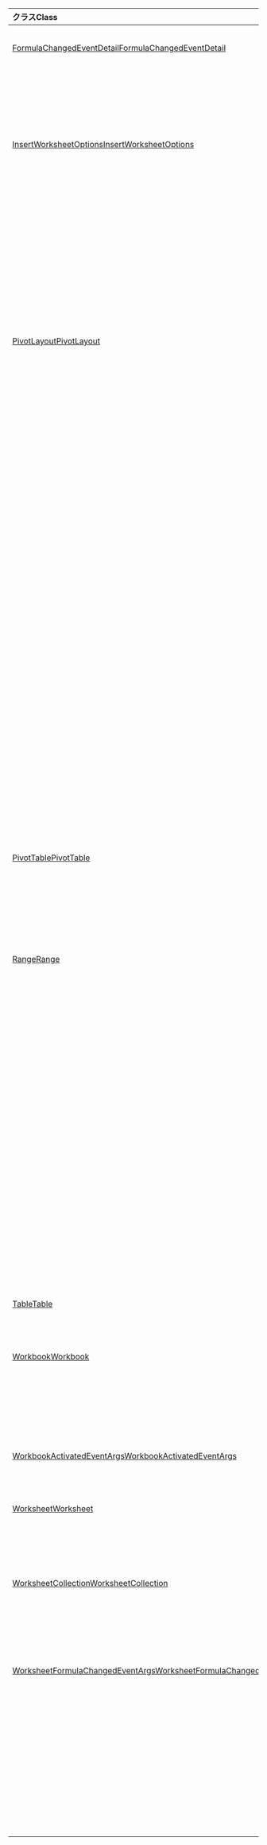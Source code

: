 | <span data-ttu-id="28d66-101">クラス</span><span class="sxs-lookup"><span data-stu-id="28d66-101">Class</span></span> | <span data-ttu-id="28d66-102">フィールド</span><span class="sxs-lookup"><span data-stu-id="28d66-102">Fields</span></span> | <span data-ttu-id="28d66-103">説明</span><span class="sxs-lookup"><span data-stu-id="28d66-103">Description</span></span> |
|:---|:---|:---|
|[<span data-ttu-id="28d66-104">FormulaChangedEventDetail</span><span class="sxs-lookup"><span data-stu-id="28d66-104">FormulaChangedEventDetail</span></span>](/javascript/api/excel/excel.formulachangedeventdetail)|[<span data-ttu-id="28d66-105">cellAddress</span><span class="sxs-lookup"><span data-stu-id="28d66-105">cellAddress</span></span>](/javascript/api/excel/excel.formulachangedeventdetail#celladdress)|<span data-ttu-id="28d66-106">変更された数式を含むセルのアドレス。</span><span class="sxs-lookup"><span data-stu-id="28d66-106">The address of the cell that contains the changed formula.</span></span>|
||[<span data-ttu-id="28d66-107">previousFormula</span><span class="sxs-lookup"><span data-stu-id="28d66-107">previousFormula</span></span>](/javascript/api/excel/excel.formulachangedeventdetail#previousformula)|<span data-ttu-id="28d66-108">変更前の数式を表します。</span><span class="sxs-lookup"><span data-stu-id="28d66-108">Represents the previous formula, before it was changed.</span></span>|
|[<span data-ttu-id="28d66-109">InsertWorksheetOptions</span><span class="sxs-lookup"><span data-stu-id="28d66-109">InsertWorksheetOptions</span></span>](/javascript/api/excel/excel.insertworksheetoptions)|[<span data-ttu-id="28d66-110">positionType</span><span class="sxs-lookup"><span data-stu-id="28d66-110">positionType</span></span>](/javascript/api/excel/excel.insertworksheetoptions#positiontype)|<span data-ttu-id="28d66-111">新しいワークシートの現在のブック内の挿入位置。</span><span class="sxs-lookup"><span data-stu-id="28d66-111">The insert position, in the current workbook, of the new worksheets.</span></span>|
||[<span data-ttu-id="28d66-112">relativeTo</span><span class="sxs-lookup"><span data-stu-id="28d66-112">relativeTo</span></span>](/javascript/api/excel/excel.insertworksheetoptions#relativeto)|<span data-ttu-id="28d66-113">パラメーターに対して参照されている現在のブック内の `WorksheetPositionType` ワークシート。</span><span class="sxs-lookup"><span data-stu-id="28d66-113">The worksheet in the current workbook that is referenced for the `WorksheetPositionType` parameter.</span></span>|
||[<span data-ttu-id="28d66-114">sheetNamesToInsert</span><span class="sxs-lookup"><span data-stu-id="28d66-114">sheetNamesToInsert</span></span>](/javascript/api/excel/excel.insertworksheetoptions#sheetnamestoinsert)|<span data-ttu-id="28d66-115">挿入する個々のワークシートの名前。</span><span class="sxs-lookup"><span data-stu-id="28d66-115">The names of individual worksheets to insert.</span></span>|
|[<span data-ttu-id="28d66-116">PivotLayout</span><span class="sxs-lookup"><span data-stu-id="28d66-116">PivotLayout</span></span>](/javascript/api/excel/excel.pivotlayout)|[<span data-ttu-id="28d66-117">altTextDescription</span><span class="sxs-lookup"><span data-stu-id="28d66-117">altTextDescription</span></span>](/javascript/api/excel/excel.pivotlayout#alttextdescription)|<span data-ttu-id="28d66-118">ピボットテーブルの代替テキストの説明。</span><span class="sxs-lookup"><span data-stu-id="28d66-118">The alt text description of the PivotTable.</span></span>|
||[<span data-ttu-id="28d66-119">altTextTitle</span><span class="sxs-lookup"><span data-stu-id="28d66-119">altTextTitle</span></span>](/javascript/api/excel/excel.pivotlayout#alttexttitle)|<span data-ttu-id="28d66-120">ピボットテーブルの代替テキスト タイトル。</span><span class="sxs-lookup"><span data-stu-id="28d66-120">The alt text title of the PivotTable.</span></span>|
||[<span data-ttu-id="28d66-121">displayBlankLineAfterEachItem(display: boolean)</span><span class="sxs-lookup"><span data-stu-id="28d66-121">displayBlankLineAfterEachItem(display: boolean)</span></span>](/javascript/api/excel/excel.pivotlayout#displayblanklineaftereachitem-display-)|<span data-ttu-id="28d66-122">各項目の後に空白行を表示するかどうかを設定します。</span><span class="sxs-lookup"><span data-stu-id="28d66-122">Sets whether or not to display a blank line after each item.</span></span>|
||[<span data-ttu-id="28d66-123">emptyCellText</span><span class="sxs-lookup"><span data-stu-id="28d66-123">emptyCellText</span></span>](/javascript/api/excel/excel.pivotlayout#emptycelltext)|<span data-ttu-id="28d66-124">ピボットテーブル内の空のセルに自動的に入力されるテキスト `fillEmptyCells == true` 。</span><span class="sxs-lookup"><span data-stu-id="28d66-124">The text that is automatically filled into any empty cell in the PivotTable if `fillEmptyCells == true`.</span></span>|
||[<span data-ttu-id="28d66-125">fillEmptyCells</span><span class="sxs-lookup"><span data-stu-id="28d66-125">fillEmptyCells</span></span>](/javascript/api/excel/excel.pivotlayout#fillemptycells)|<span data-ttu-id="28d66-126">ピボットテーブルの空のセルに、 を設定するかどうかを指定します `emptyCellText` 。</span><span class="sxs-lookup"><span data-stu-id="28d66-126">Specifies whether empty cells in the PivotTable should be populated with the `emptyCellText`.</span></span>|
||[<span data-ttu-id="28d66-127">repeatAllItemLabels(repeatLabels: boolean)</span><span class="sxs-lookup"><span data-stu-id="28d66-127">repeatAllItemLabels(repeatLabels: boolean)</span></span>](/javascript/api/excel/excel.pivotlayout#repeatallitemlabels-repeatlabels-)|<span data-ttu-id="28d66-128">ピボットテーブルのすべてのフィールドで[すべてのアイテム ラベルを繰り返す] 設定を設定します。</span><span class="sxs-lookup"><span data-stu-id="28d66-128">Sets the "repeat all item labels" setting across all fields in the PivotTable.</span></span>|
||[<span data-ttu-id="28d66-129">showFieldHeaders</span><span class="sxs-lookup"><span data-stu-id="28d66-129">showFieldHeaders</span></span>](/javascript/api/excel/excel.pivotlayout#showfieldheaders)|<span data-ttu-id="28d66-130">ピボットテーブルにフィールド ヘッダー (フィールド キャプションとフィルター ドロップダウン) を表示するかどうかを指定します。</span><span class="sxs-lookup"><span data-stu-id="28d66-130">Specifies whether the PivotTable displays field headers (field captions and filter drop-downs).</span></span>|
|[<span data-ttu-id="28d66-131">PivotTable</span><span class="sxs-lookup"><span data-stu-id="28d66-131">PivotTable</span></span>](/javascript/api/excel/excel.pivottable)|[<span data-ttu-id="28d66-132">refreshOnOpen</span><span class="sxs-lookup"><span data-stu-id="28d66-132">refreshOnOpen</span></span>](/javascript/api/excel/excel.pivottable#refreshonopen)|<span data-ttu-id="28d66-133">ブックが開くとピボットテーブルが更新されるかどうかを指定します。</span><span class="sxs-lookup"><span data-stu-id="28d66-133">Specifies whether the PivotTable refreshes when the workbook opens.</span></span>|
|[<span data-ttu-id="28d66-134">Range</span><span class="sxs-lookup"><span data-stu-id="28d66-134">Range</span></span>](/javascript/api/excel/excel.range)|[<span data-ttu-id="28d66-135">getDirectDependents()</span><span class="sxs-lookup"><span data-stu-id="28d66-135">getDirectDependents()</span></span>](/javascript/api/excel/excel.range#getdirectdependents--)|<span data-ttu-id="28d66-136">同じワークシートまたは複数のワークシート内のセルのすべての直接依存を含む範囲を表すオブジェクト `WorkbookRangeAreas` を返します。</span><span class="sxs-lookup"><span data-stu-id="28d66-136">Returns a `WorkbookRangeAreas` object that represents the range containing all the direct dependents of a cell in the same worksheet or in multiple worksheets.</span></span>|
||[<span data-ttu-id="28d66-137">getExtendedRange(direction: Excel.KeyboardDirection, activeCell?: Range \| string)</span><span class="sxs-lookup"><span data-stu-id="28d66-137">getExtendedRange(direction: Excel.KeyboardDirection, activeCell?: Range \| string)</span></span>](/javascript/api/excel/excel.range#getextendedrange-direction--activecell-)|<span data-ttu-id="28d66-138">指定された方向に基づいて、現在の範囲と範囲の端までの範囲オブジェクトを返します。</span><span class="sxs-lookup"><span data-stu-id="28d66-138">Returns a range object that includes the current range and up to the edge of the range, based on the provided direction.</span></span>|
||[<span data-ttu-id="28d66-139">getMergedAreasOrNullObject()</span><span class="sxs-lookup"><span data-stu-id="28d66-139">getMergedAreasOrNullObject()</span></span>](/javascript/api/excel/excel.range#getmergedareasornullobject--)|<span data-ttu-id="28d66-140">この範囲内の結合領域を表す RangeAreas オブジェクトを返します。</span><span class="sxs-lookup"><span data-stu-id="28d66-140">Returns a RangeAreas object that represents the merged areas in this range.</span></span>|
||[<span data-ttu-id="28d66-141">getRangeEdge(direction: Excel.KeyboardDirection, activeCell?: Range \| string)</span><span class="sxs-lookup"><span data-stu-id="28d66-141">getRangeEdge(direction: Excel.KeyboardDirection, activeCell?: Range \| string)</span></span>](/javascript/api/excel/excel.range#getrangeedge-direction--activecell-)|<span data-ttu-id="28d66-142">指定された方向に対応するデータ領域のエッジ セルである範囲オブジェクトを返します。</span><span class="sxs-lookup"><span data-stu-id="28d66-142">Returns a range object that is the edge cell of the data region that corresponds to the provided direction.</span></span>|
|[<span data-ttu-id="28d66-143">Table</span><span class="sxs-lookup"><span data-stu-id="28d66-143">Table</span></span>](/javascript/api/excel/excel.table)|[<span data-ttu-id="28d66-144">resize(newRange: Range \| string)</span><span class="sxs-lookup"><span data-stu-id="28d66-144">resize(newRange: Range \| string)</span></span>](/javascript/api/excel/excel.table#resize-newrange-)|<span data-ttu-id="28d66-145">テーブルのサイズを新しい範囲に変更します。</span><span class="sxs-lookup"><span data-stu-id="28d66-145">Resize the table to the new range.</span></span>|
|[<span data-ttu-id="28d66-146">Workbook</span><span class="sxs-lookup"><span data-stu-id="28d66-146">Workbook</span></span>](/javascript/api/excel/excel.workbook)|[<span data-ttu-id="28d66-147">insertWorksheetsFromBase64(base64File: string, options?: Excel.InsertWorksheetOptions)</span><span class="sxs-lookup"><span data-stu-id="28d66-147">insertWorksheetsFromBase64(base64File: string, options?: Excel.InsertWorksheetOptions)</span></span>](/javascript/api/excel/excel.workbook#insertworksheetsfrombase64-base64file--options-)|<span data-ttu-id="28d66-148">指定したワークシートをソース ブックから現在のブックに挿入します。</span><span class="sxs-lookup"><span data-stu-id="28d66-148">Inserts the specified worksheets from a source workbook into the current workbook.</span></span>|
||[<span data-ttu-id="28d66-149">onActivated</span><span class="sxs-lookup"><span data-stu-id="28d66-149">onActivated</span></span>](/javascript/api/excel/excel.workbook#onactivated)|<span data-ttu-id="28d66-150">ブックがアクティブ化されると発生します。</span><span class="sxs-lookup"><span data-stu-id="28d66-150">Occurs when the the workbook is activated.</span></span>|
|[<span data-ttu-id="28d66-151">WorkbookActivatedEventArgs</span><span class="sxs-lookup"><span data-stu-id="28d66-151">WorkbookActivatedEventArgs</span></span>](/javascript/api/excel/excel.workbookactivatedeventargs)|[<span data-ttu-id="28d66-152">type</span><span class="sxs-lookup"><span data-stu-id="28d66-152">type</span></span>](/javascript/api/excel/excel.workbookactivatedeventargs#type)|<span data-ttu-id="28d66-153">イベントの種類を取得します。</span><span class="sxs-lookup"><span data-stu-id="28d66-153">Gets the type of the event.</span></span>|
|[<span data-ttu-id="28d66-154">Worksheet</span><span class="sxs-lookup"><span data-stu-id="28d66-154">Worksheet</span></span>](/javascript/api/excel/excel.worksheet)|[<span data-ttu-id="28d66-155">onFormulaChanged</span><span class="sxs-lookup"><span data-stu-id="28d66-155">onFormulaChanged</span></span>](/javascript/api/excel/excel.worksheet#onformulachanged)|<span data-ttu-id="28d66-156">このワークシートで 1 つ以上の数式が変更された場合に発生します。</span><span class="sxs-lookup"><span data-stu-id="28d66-156">Occurs when one or more formulas are changed in this worksheet.</span></span>|
|[<span data-ttu-id="28d66-157">WorksheetCollection</span><span class="sxs-lookup"><span data-stu-id="28d66-157">WorksheetCollection</span></span>](/javascript/api/excel/excel.worksheetcollection)|[<span data-ttu-id="28d66-158">onFormulaChanged</span><span class="sxs-lookup"><span data-stu-id="28d66-158">onFormulaChanged</span></span>](/javascript/api/excel/excel.worksheetcollection#onformulachanged)|<span data-ttu-id="28d66-159">このコレクションのワークシートで 1 つ以上の数式が変更された場合に発生します。</span><span class="sxs-lookup"><span data-stu-id="28d66-159">Occurs when one or more formulas are changed in any worksheet of this collection.</span></span>|
|[<span data-ttu-id="28d66-160">WorksheetFormulaChangedEventArgs</span><span class="sxs-lookup"><span data-stu-id="28d66-160">WorksheetFormulaChangedEventArgs</span></span>](/javascript/api/excel/excel.worksheetformulachangedeventargs)|[<span data-ttu-id="28d66-161">formulaDetails</span><span class="sxs-lookup"><span data-stu-id="28d66-161">formulaDetails</span></span>](/javascript/api/excel/excel.worksheetformulachangedeventargs#formuladetails)|<span data-ttu-id="28d66-162">変更された数式 `FormulaChangedEventDetail` の詳細を含むオブジェクトの配列を取得します。</span><span class="sxs-lookup"><span data-stu-id="28d66-162">Gets an array of `FormulaChangedEventDetail` objects, which contain the details about the all of the changed formulas.</span></span>|
||[<span data-ttu-id="28d66-163">source</span><span class="sxs-lookup"><span data-stu-id="28d66-163">source</span></span>](/javascript/api/excel/excel.worksheetformulachangedeventargs#source)|<span data-ttu-id="28d66-164">イベントのソース。</span><span class="sxs-lookup"><span data-stu-id="28d66-164">The source of the event.</span></span>|
||[<span data-ttu-id="28d66-165">type</span><span class="sxs-lookup"><span data-stu-id="28d66-165">type</span></span>](/javascript/api/excel/excel.worksheetformulachangedeventargs#type)|<span data-ttu-id="28d66-166">イベントの種類を取得します。</span><span class="sxs-lookup"><span data-stu-id="28d66-166">Gets the type of the event.</span></span>|
||[<span data-ttu-id="28d66-167">worksheetId</span><span class="sxs-lookup"><span data-stu-id="28d66-167">worksheetId</span></span>](/javascript/api/excel/excel.worksheetformulachangedeventargs#worksheetid)|<span data-ttu-id="28d66-168">数式が変更されたワークシートの ID を取得します。</span><span class="sxs-lookup"><span data-stu-id="28d66-168">Gets the ID of the worksheet in which the formula changed.</span></span>|
